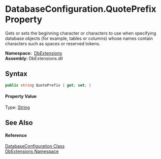 DatabaseConfiguration.QuotePrefix Property
==========================================
Gets or sets the beginning character or characters to use when specifying database objects (for example, tables or columns) whose names contain characters such as spaces or reserved tokens.

  **Namespace:**  [DbExtensions][1]  
  **Assembly:** DbExtensions.dll

Syntax
------

```csharp
public string QuotePrefix { get; set; }
```

#### Property Value
Type: [String][2]

See Also
--------

#### Reference
[DatabaseConfiguration Class][3]  
[DbExtensions Namespace][1]  

[1]: ../README.md
[2]: https://docs.microsoft.com/dotnet/api/system.string
[3]: README.md